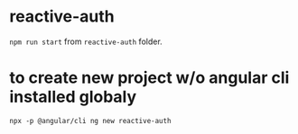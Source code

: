 # reactive-auth
`npm run start` from `reactive-auth` folder.  


# to create new project w/o angular cli installed globaly
`npx -p @angular/cli ng new reactive-auth`